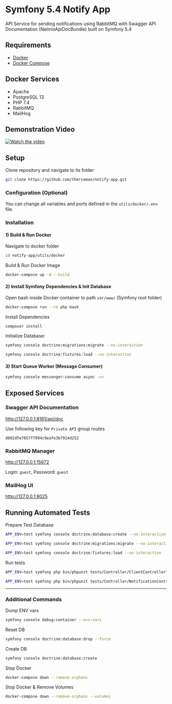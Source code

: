 # Symfony 5.4 Notify App

API Service for sending notifications using RabbitMQ with Swagger API Documentation (NelmioApiDocBundle) built on Symfony 5.4

## Requirements

* [Docker](https://docs.docker.com/engine/install/)
* [Docker Compose](https://docs.docker.com/compose/install/)

## Docker Services

* Apache
* PostgreSQL 13
* PHP 7.4
* RabbitMQ
* MailHog

## Demonstration Video

[![Watch the video](https://github.com/therceman/notify/blob/master/home_task_youtube_preview.png)](https://www.youtube.com/watch?v=PuEPw3PEklE)

## Setup

Clone repository and navigate to its folder
```bash
git clone https://github.com/therceman/notify-app.git
```

### Configuration (Optional)

You can change all variables and ports defined in the `utils/docker/.env` file.

### Installation

#### 1) Build & Run Docker

Navigate to docker folder
```bash
cd notify-app/utils/docker
```

Build & Run Docker Image
```bash
docker-compose up -d --build
```

#### 2) Install Symfony Dependencies & Init Database

Open bash inside Docker container to path `var/www/` (Symfony root folder)
```bash
docker-compose run --rm php bash
```

Install Dependencies
```
composer install
```

Initialize Database: 
```bash
symfony console doctrine:migrations:migrate --no-interaction
```
```bash
symfony console doctrine:fixtures:load --no-interaction
```

#### 3) Start Queue Worker (Message Consumer)
```bash
symfony console messenger:consume async -vv
```

## Exposed Services

### Swagger API Documentation

http://127.0.0.1:8181/api/doc

Use following key for `Private API` group routes
```
d692dfe7657f7994c9eafe3b7914d252
```

### RabbitMQ Manager

http://127.0.0.1:15672

Login: `guest`, Password: `guest`

### MailHog UI

http://127.0.0.1:8025

## Running Automated Tests

Prepare Test Database
```bash
APP_ENV=test symfony console doctrine:database:create --no-interaction
```
```bash
APP_ENV=test symfony console doctrine:migrations:migrate --no-interaction
```
```bash
APP_ENV=test symfony console doctrine:fixtures:load --no-interaction
```

Run tests

```bash
APP_ENV=test symfony php bin/phpunit tests/Controller/ClientControllerTest.php
```
```bash
APP_ENV=test symfony php bin/phpunit tests/Controller/NotificationControllerTest.php
```

------

### Additional Commands

Dump ENV vars
```bash
symfony console debug:container --env-vars
```

Reset DB
```bash
symfony console doctrine:database:drop --force
```

Create DB
```bash
symfony console doctrine:database:create
```

Stop Docker
```bash
docker-compose down --remove-orphans
```

Stop Docker & Remove Volumes
```bash
docker-compose down --remove-orphans --volumes
```
